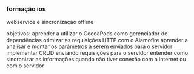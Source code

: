 ### formação ios
webservice e sincronização offline

objetivos:
aprender a utilizar o CocoaPods como gerenciador de dependências
otimizar as requisições HTTP com o Alamofire
aprender a analisar e montar os parâmetros a serem enviados para o servidor
implementar CRUD enviando requisições para o servidor
entender como sincronizar as informações quando não tiver conexão com a internet ou com o servidor


